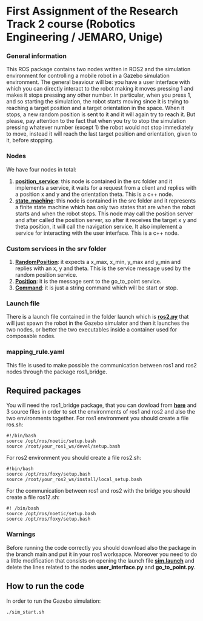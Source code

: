 # First Assignment of the Research Track 2 course (Robotics Engineering / JEMARO, Unige)

### General information
This ROS package contains two nodes written in ROS2 and the simulation environment for controlling a mobile robot in a Gazebo simulation environment.
The general beaviour will be: you have a user interface with which you can directly interact to the robot making it moves pressing 1 and makes it stops pressing any other number.
In particular, when you press 1, and so starting the simulation, the robot starts moving since it is trying to reaching a target position and a target orientation in the space.
When it stops, a new random position is sent to it and it will again try to reach it. 
But please, pay attention to the fact that when you try to stop the simulation pressing whatever number (except 1) the robot would not stop immediately to move, instead it will reach the last target position and orientation, given to it, before stopping.

### Nodes
We have four nodes in total:
1. [**position_service**](https://github.com/serenapaneri/rt2_assignment1/blob/ros2/src/position_service.cpp): this node is contained in the src folder and it implements a service, it waits for a request from a client and replies with a position x and y and the orientation theta. This is a c++ node.
2. [**state_machine**](https://github.com/serenapaneri/rt2_assignment1/blob/ros2/src/state_machine.cpp): this node is contained in the src folder and it represents a finite state machine which has only two states that are when the robot starts and when the robot stops. This node may call the position server and after called the position server, so after it receives the target x y and theta position, it will call the navigation service. It also implement a service for interacting with the user interface. This is a c++ node.

### Custom services in the srv folder
1. [**RandomPosition**](https://github.com/serenapaneri/rt2_assignment1/blob/main/srv/RandomPosition.srv): it expects a x_max, x_min, y_max and y_min and replies with an x, y and theta. This is the service message used by the random position service. 
2. [**Position**](https://github.com/serenapaneri/rt2_assignment1/blob/main/srv/Position.srv): it is the message sent to the go_to_point service. 
3. [**Command**](https://github.com/serenapaneri/rt2_assignment1/blob/main/srv/Command.srv): it is just a string command which will be start or stop. 

### Launch file
There is a launch file contained in the folder launch which is [**ros2.py**](https://github.com/serenapaneri/rt2_assignment1/blob/ros2/launch/ros2.py) that will just spawn the robot in the Gazebo simulator and then it launches the two nodes, or better the two executables inside a container used for composable nodes. 

### mapping_rule.yaml
This file is used to make possible the communication between ros1 and ros2 nodes through the package ros1_bridge.

## Required packages
You will need the ros1_bridge package, that you can dowload from [**here**](https://github.com/ros2/ros1_bridge.git) and 3 source files in order to set the environments of ros1 and ros2 and also the two environments together.
For ros1 environment you should create a file ros.sh:
```
#!/bin/bash
source /opt/ros/noetic/setup.bash
source /root/your_ros1_ws/devel/setup.bash
```
For ros2 environment you should create a file ros2.sh:
```
#!bin/bash
source /opt/ros/foxy/setup.bash
source /root/your_ros2_ws/install/local_setup.bash
```
For the communication between ros1 and ros2 with the bridge you should create a file ros12.sh:
```
#! /bin/bash
source /opt/ros/noetic/setup.bash
source /opt/ros/foxy/setup.bash
```

### Warnings
Before running the code correctly you should download also the package in the branch main and put it in your ros1 worksapce. Moreover you need to do a little modification that consists on opening the launch file [**sim.launch**](https://github.com/serenapaneri/rt2_assignment1/blob/main/launch/sim.launch) and delete the lines related to the nodes **user_interface.py** and **go_to_point.py**.

## How to run the code
In order to run the Gazebo simulation:
```
./sim_start.sh
```
